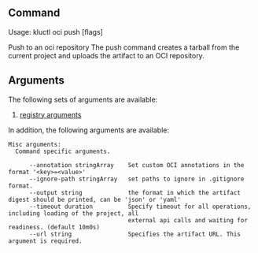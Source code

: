 <!-- This comment is uncommented when auto-synced to www-kluctl.io

---
title: "oci push"
linkTitle: "oci push"
weight: 10
description: >
    oci push command
---
-->

## Command
<!-- BEGIN SECTION "oci push" "Usage" false -->
Usage: kluctl oci push [flags]

Push to an oci repository
The push command creates a tarball from the current project and uploads the
artifact to an OCI repository.

<!-- END SECTION -->

## Arguments
The following sets of arguments are available:
1. [registry arguments](./common-arguments.md#registry-arguments)

In addition, the following arguments are available:

<!-- BEGIN SECTION "oci push" "Misc arguments" true -->
```
Misc arguments:
  Command specific arguments.

      --annotation stringArray    Set custom OCI annotations in the format '<key>=<value>'
      --ignore-path stringArray   set paths to ignore in .gitignore format.
      --output string             the format in which the artifact digest should be printed, can be 'json' or 'yaml'
      --timeout duration          Specify timeout for all operations, including loading of the project, all
                                  external api calls and waiting for readiness. (default 10m0s)
      --url string                Specifies the artifact URL. This argument is required.

```
<!-- END SECTION -->

